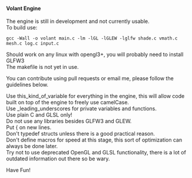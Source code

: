 #### Volant Engine

The engine is still in development and not currently usable.<br>
To build use:
```
gcc -Wall -o volant main.c -lm -lGL -lGLEW -lglfw shade.c vmath.c mesh.c log.c input.c
```
Should work on any linux with opengl3+, you will probably need to install GLFW3<br>
The makefile is not yet in use.<br>

You can contribute using pull requests or email me, please follow the guidelines below.<br>

Use this_kind_of_variable for everything in the engine, this will allow code built on top of the engine to freely use camelCase.<br>
Use _leading_underscores for private variables and functions.<br>
Use plain C and GLSL only!<br>
Do not use any libraries besides GLFW3 and GLEW.<br>
Put { on new lines.<br>
Don't typedef structs unless there is a good practical reason.<br>
Don't define macros for speed at this stage, this sort of optimization can always be done later.<br>
Try not to use deprecated OpenGL and GLSL functionality, there is a lot of outdated information out there so be wary.<br>

Have Fun!
